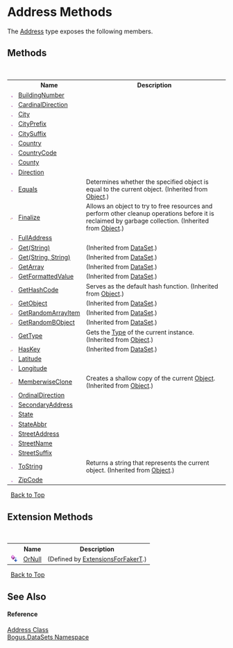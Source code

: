 # Address Methods
 

The <a href="T_Bogus_DataSets_Address">Address</a> type exposes the following members.


## Methods
&nbsp;<table><tr><th></th><th>Name</th><th>Description</th></tr><tr><td>![Public method](media/pubmethod.gif "Public method")</td><td><a href="M_Bogus_DataSets_Address_BuildingNumber">BuildingNumber</a></td><td /></tr><tr><td>![Public method](media/pubmethod.gif "Public method")</td><td><a href="M_Bogus_DataSets_Address_CardinalDirection">CardinalDirection</a></td><td /></tr><tr><td>![Public method](media/pubmethod.gif "Public method")</td><td><a href="M_Bogus_DataSets_Address_City">City</a></td><td /></tr><tr><td>![Public method](media/pubmethod.gif "Public method")</td><td><a href="M_Bogus_DataSets_Address_CityPrefix">CityPrefix</a></td><td /></tr><tr><td>![Public method](media/pubmethod.gif "Public method")</td><td><a href="M_Bogus_DataSets_Address_CitySuffix">CitySuffix</a></td><td /></tr><tr><td>![Public method](media/pubmethod.gif "Public method")</td><td><a href="M_Bogus_DataSets_Address_Country">Country</a></td><td /></tr><tr><td>![Public method](media/pubmethod.gif "Public method")</td><td><a href="M_Bogus_DataSets_Address_CountryCode">CountryCode</a></td><td /></tr><tr><td>![Public method](media/pubmethod.gif "Public method")</td><td><a href="M_Bogus_DataSets_Address_County">County</a></td><td /></tr><tr><td>![Public method](media/pubmethod.gif "Public method")</td><td><a href="M_Bogus_DataSets_Address_Direction">Direction</a></td><td /></tr><tr><td>![Public method](media/pubmethod.gif "Public method")</td><td><a href="http://msdn2.microsoft.com/en-us/library/bsc2ak47" target="_blank">Equals</a></td><td>
Determines whether the specified object is equal to the current object.
 (Inherited from <a href="http://msdn2.microsoft.com/en-us/library/e5kfa45b" target="_blank">Object</a>.)</td></tr><tr><td>![Protected method](media/protmethod.gif "Protected method")</td><td><a href="http://msdn2.microsoft.com/en-us/library/4k87zsw7" target="_blank">Finalize</a></td><td>
Allows an object to try to free resources and perform other cleanup operations before it is reclaimed by garbage collection.
 (Inherited from <a href="http://msdn2.microsoft.com/en-us/library/e5kfa45b" target="_blank">Object</a>.)</td></tr><tr><td>![Public method](media/pubmethod.gif "Public method")</td><td><a href="M_Bogus_DataSets_Address_FullAddress">FullAddress</a></td><td /></tr><tr><td>![Protected method](media/protmethod.gif "Protected method")</td><td><a href="M_Bogus_DataSet_Get">Get(String)</a></td><td> (Inherited from <a href="T_Bogus_DataSet">DataSet</a>.)</td></tr><tr><td>![Protected method](media/protmethod.gif "Protected method")</td><td><a href="M_Bogus_DataSet_Get_1">Get(String, String)</a></td><td> (Inherited from <a href="T_Bogus_DataSet">DataSet</a>.)</td></tr><tr><td>![Protected method](media/protmethod.gif "Protected method")</td><td><a href="M_Bogus_DataSet_GetArray">GetArray</a></td><td> (Inherited from <a href="T_Bogus_DataSet">DataSet</a>.)</td></tr><tr><td>![Protected method](media/protmethod.gif "Protected method")</td><td><a href="M_Bogus_DataSet_GetFormattedValue">GetFormattedValue</a></td><td> (Inherited from <a href="T_Bogus_DataSet">DataSet</a>.)</td></tr><tr><td>![Public method](media/pubmethod.gif "Public method")</td><td><a href="http://msdn2.microsoft.com/en-us/library/zdee4b3y" target="_blank">GetHashCode</a></td><td>
Serves as the default hash function.
 (Inherited from <a href="http://msdn2.microsoft.com/en-us/library/e5kfa45b" target="_blank">Object</a>.)</td></tr><tr><td>![Protected method](media/protmethod.gif "Protected method")</td><td><a href="M_Bogus_DataSet_GetObject">GetObject</a></td><td> (Inherited from <a href="T_Bogus_DataSet">DataSet</a>.)</td></tr><tr><td>![Protected method](media/protmethod.gif "Protected method")</td><td><a href="M_Bogus_DataSet_GetRandomArrayItem">GetRandomArrayItem</a></td><td> (Inherited from <a href="T_Bogus_DataSet">DataSet</a>.)</td></tr><tr><td>![Protected method](media/protmethod.gif "Protected method")</td><td><a href="M_Bogus_DataSet_GetRandomBObject">GetRandomBObject</a></td><td> (Inherited from <a href="T_Bogus_DataSet">DataSet</a>.)</td></tr><tr><td>![Public method](media/pubmethod.gif "Public method")</td><td><a href="http://msdn2.microsoft.com/en-us/library/dfwy45w9" target="_blank">GetType</a></td><td>
Gets the <a href="http://msdn2.microsoft.com/en-us/library/42892f65" target="_blank">Type</a> of the current instance.
 (Inherited from <a href="http://msdn2.microsoft.com/en-us/library/e5kfa45b" target="_blank">Object</a>.)</td></tr><tr><td>![Protected method](media/protmethod.gif "Protected method")</td><td><a href="M_Bogus_DataSet_HasKey">HasKey</a></td><td> (Inherited from <a href="T_Bogus_DataSet">DataSet</a>.)</td></tr><tr><td>![Public method](media/pubmethod.gif "Public method")</td><td><a href="M_Bogus_DataSets_Address_Latitude">Latitude</a></td><td /></tr><tr><td>![Public method](media/pubmethod.gif "Public method")</td><td><a href="M_Bogus_DataSets_Address_Longitude">Longitude</a></td><td /></tr><tr><td>![Protected method](media/protmethod.gif "Protected method")</td><td><a href="http://msdn2.microsoft.com/en-us/library/57ctke0a" target="_blank">MemberwiseClone</a></td><td>
Creates a shallow copy of the current <a href="http://msdn2.microsoft.com/en-us/library/e5kfa45b" target="_blank">Object</a>.
 (Inherited from <a href="http://msdn2.microsoft.com/en-us/library/e5kfa45b" target="_blank">Object</a>.)</td></tr><tr><td>![Public method](media/pubmethod.gif "Public method")</td><td><a href="M_Bogus_DataSets_Address_OrdinalDirection">OrdinalDirection</a></td><td /></tr><tr><td>![Public method](media/pubmethod.gif "Public method")</td><td><a href="M_Bogus_DataSets_Address_SecondaryAddress">SecondaryAddress</a></td><td /></tr><tr><td>![Public method](media/pubmethod.gif "Public method")</td><td><a href="M_Bogus_DataSets_Address_State">State</a></td><td /></tr><tr><td>![Public method](media/pubmethod.gif "Public method")</td><td><a href="M_Bogus_DataSets_Address_StateAbbr">StateAbbr</a></td><td /></tr><tr><td>![Public method](media/pubmethod.gif "Public method")</td><td><a href="M_Bogus_DataSets_Address_StreetAddress">StreetAddress</a></td><td /></tr><tr><td>![Public method](media/pubmethod.gif "Public method")</td><td><a href="M_Bogus_DataSets_Address_StreetName">StreetName</a></td><td /></tr><tr><td>![Public method](media/pubmethod.gif "Public method")</td><td><a href="M_Bogus_DataSets_Address_StreetSuffix">StreetSuffix</a></td><td /></tr><tr><td>![Public method](media/pubmethod.gif "Public method")</td><td><a href="http://msdn2.microsoft.com/en-us/library/7bxwbwt2" target="_blank">ToString</a></td><td>
Returns a string that represents the current object.
 (Inherited from <a href="http://msdn2.microsoft.com/en-us/library/e5kfa45b" target="_blank">Object</a>.)</td></tr><tr><td>![Public method](media/pubmethod.gif "Public method")</td><td><a href="M_Bogus_DataSets_Address_ZipCode">ZipCode</a></td><td /></tr></table>&nbsp;
<a href="#address-methods">Back to Top</a>

## Extension Methods
&nbsp;<table><tr><th></th><th>Name</th><th>Description</th></tr><tr><td>![Public Extension Method](media/pubextension.gif "Public Extension Method")</td><td><a href="M_Bogus_Extensions_ExtensionsForFakerT_OrNull">OrNull</a></td><td> (Defined by <a href="T_Bogus_Extensions_ExtensionsForFakerT">ExtensionsForFakerT</a>.)</td></tr></table>&nbsp;
<a href="#address-methods">Back to Top</a>

## See Also


#### Reference
<a href="T_Bogus_DataSets_Address">Address Class</a><br /><a href="N_Bogus_DataSets">Bogus.DataSets Namespace</a><br />